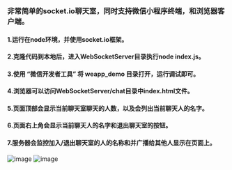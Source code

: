 ### 非常简单的socket.io聊天室，同时支持微信小程序终端，和浏览器客户端。

#### 1.运行在node环境，并使用socket.io框架。

#### 2.克隆代码到本地后，进入WebSocketServer目录执行node index.js。

#### 3.使用 “微信开发者工具” 将 weapp_demo 目录打开，运行调试即可。

#### 4.浏览器可以访问WebSocketServer/chat目录中index.html文件。

#### 5.页面顶部会显示当前聊天室聊天的人数，以及会列出当前聊天人的名字。

#### 6.页面右上角会显示当前聊天人的名字和退出聊天室的按钮。

#### 7.服务器会监控加入/退出聊天室的人的名称和并广播给其他人显示在页面上。

![image](https://github.com/w469849848/wx-socket.io/blob/master/image/QQ%E6%88%AA%E5%9B%BE20170908134953.png
)
![image](https://github.com/w469849848/wx-socket.io/blob/master/image/QQ%E6%88%AA%E5%9B%BE20170908135124.png)
